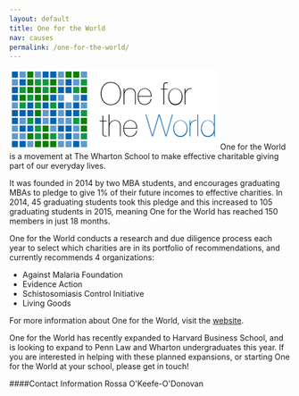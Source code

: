 ```yaml
---
layout: default
title: One for the World
nav: causes
permalink: /one-for-the-world/
---
```

![](/assets/oftw.png)
One for the World is a movement at The Wharton School to make effective charitable giving part of our everyday lives. 

It was founded in 2014 by two MBA students, and encourages graduating MBAs to pledge to give 1% of their future incomes to effective charities.
In 2014, 45 graduating students took this pledge and this increased to 105 graduating students in 2015, meaning One for the World has reached 150 members in just 18 months.

One for the World conducts a research and due diligence process each year to select which charities are in its portfolio of recommendations, and currently recommends 4 organizations:

- Against Malaria Foundation
- Evidence Action
- Schistosomiasis Control Initiative
- Living Goods

For more information about One for the World, visit the [website](http://www.1fortheworld.org/).

One for the World has recently expanded to Harvard Business School, and is looking to expand to Penn Law and Wharton undergraduates this year.
If you are interested in helping with these planned expansions, or starting One for the World at your school, please get in touch!

####Contact Information
Rossa O'Keefe-O'Donovan
